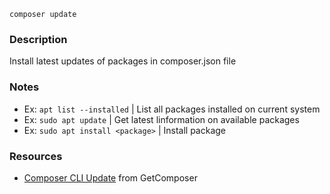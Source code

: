 ``composer update``

### Description

Install latest updates of packages in composer.json file

### Notes

- Ex: ``apt list --installed`` | List all packages installed on current system
- Ex: ``sudo apt update`` | Get latest linformation on available packages
- Ex: ``sudo apt install <package>`` | Install  package

### Resources

- [Composer CLI Update](https://getcomposer.org/doc/03-cli.md#update-u-upgrade) from GetComposer
